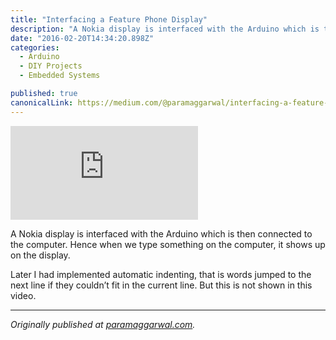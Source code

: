 ```yaml
---
title: "Interfacing a Feature Phone Display"
description: "A Nokia display is interfaced with the Arduino which is then connected to the computer. Hence when we type something on the computer, it shows up on the display. Later I had implemented automatic…"
date: "2016-02-20T14:34:20.898Z"
categories: 
  - Arduino
  - DIY Projects
  - Embedded Systems

published: true
canonicalLink: https://medium.com/@paramaggarwal/interfacing-a-feature-phone-display-204a820d842
---
```


<Embed src="https://player.vimeo.com/video/11596698" height={240} width={320} />

A Nokia display is interfaced with the Arduino which is then connected to the computer. Hence when we type something on the computer, it shows up on the display.

Later I had implemented automatic indenting, that is words jumped to the next line if they couldn’t fit in the current line. But this is not shown in this video.

---

_Originally published at_ [_paramaggarwal.com_](http://paramaggarwal.com/post/584243080/a-nokia-display-is-interfaced-with-the-arduino)_._